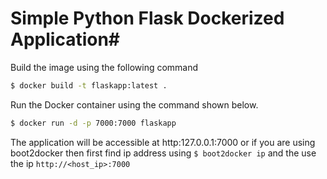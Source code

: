 # Simple Python Flask Dockerized Application#

Build the image using the following command

```bash
$ docker build -t flaskapp:latest .
```

Run the Docker container using the command shown below.

```bash
$ docker run -d -p 7000:7000 flaskapp
```

The application will be accessible at http:127.0.0.1:7000 or if you are using boot2docker then first find ip address using `$ boot2docker ip` and the use the ip `http://<host_ip>:7000`
